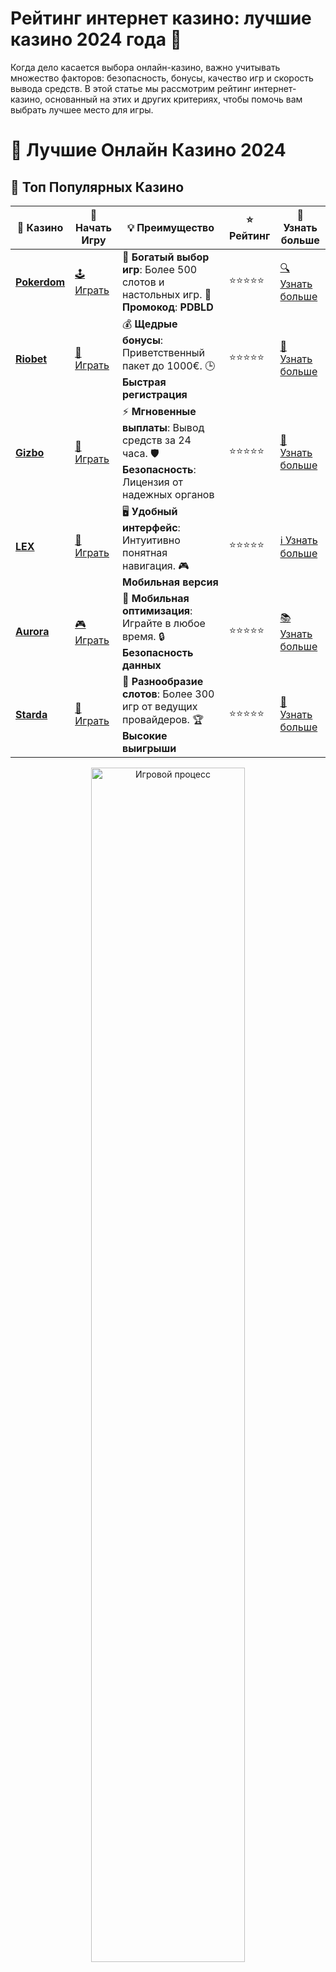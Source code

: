 # **Рейтинг интернет казино: лучшие казино 2024 года 🎰**

Когда дело касается выбора онлайн-казино, важно учитывать множество факторов: безопасность, бонусы, качество игр и скорость вывода средств. В этой статье мы рассмотрим рейтинг интернет-казино, основанный на этих и других критериях, чтобы помочь вам выбрать лучшее место для игры.

# 🎰 Лучшие Онлайн Казино 2024

## 🌟 Топ Популярных Казино

| 🎲 **Казино** | 🔗 **Начать Игру** | 💡 **Преимущество** | ⭐ **Рейтинг** | 🔗 **Узнать больше** |
|--------------|---------------------|---------------------|----------------|----------------------|
| [**Pokerdom**](https://brandplay.link/4k77v2yx) | [🕹️ Играть](https://brandplay.link/4k77v2yx) | 🎉 **Богатый выбор игр**: Более 500 слотов и настольных игр. 🎁 **Промокод**: **PDBLD** | ⭐⭐⭐⭐⭐ | [🔍 Узнать больше](https://brandplay.link/4k77v2yx) |
| [**Riobet**](https://brandplay.link/7xBLTPyj) | [🎰 Играть](https://brandplay.link/7xBLTPyj) | 💰 **Щедрые бонусы**: Приветственный пакет до 1000€. 🕒 **Быстрая регистрация** | ⭐⭐⭐⭐⭐ | [📖 Узнать больше](https://brandplay.link/7xBLTPyj) |
| [**Gizbo**](https://brandplay.link/bprXw4YV) | [🎲 Играть](https://brandplay.link/bprXw4YV) | ⚡ **Мгновенные выплаты**: Вывод средств за 24 часа. 🛡️ **Безопасность**: Лицензия от надежных органов | ⭐⭐⭐⭐⭐ | [📝 Узнать больше](https://brandplay.link/bprXw4YV) |
| [**LEX**](https://brandplay.link/zW4hdDFV) | [🤑 Играть](https://brandplay.link/zW4hdDFV) | 🖥️ **Удобный интерфейс**: Интуитивно понятная навигация. 🎮 **Мобильная версия** | ⭐⭐⭐⭐⭐ | [ℹ️ Узнать больше](https://brandplay.link/zW4hdDFV) |
| [**Aurora**](https://10trafic-stat2.com/click/668546556bcc6313411604bd/6766/13032/subaccount) | [🎮 Играть](https://10trafic-stat2.com/click/668546556bcc6313411604bd/6766/13032/subaccount) | 📱 **Мобильная оптимизация**: Играйте в любое время. 🔒 **Безопасность данных** | ⭐⭐⭐⭐⭐ | [📚 Узнать больше](https://10trafic-stat2.com/click/668546556bcc6313411604bd/6766/13032/subaccount) |
| [**Starda**](https://brandplay.link/fB7xwRFL) | [🎯 Играть](https://brandplay.link/fB7xwRFL) | 🎰 **Разнообразие слотов**: Более 300 игр от ведущих провайдеров. 🏆 **Высокие выигрыши** | ⭐⭐⭐⭐⭐ | [🔎 Узнать больше](https://brandplay.link/fB7xwRFL) |

<div align="center">
    <img src="https://i.pinimg.com/originals/87/9e/b9/879eb9354dd0699582408b68f2e253b2.gif" alt="Игровой процесс" width="70%">
</div>

## 💎 Лучшие Бонусы и Акции

| 🎲 **Казино** | 🔗 **Начать Игру** | 💡 **Преимущество** | ⭐ **Рейтинг** | 🔗 **Узнать больше** |
|--------------|---------------------|---------------------|----------------|----------------------|
| [**Kometa**](https://brandplay.link/8ZymQJV8) | [🎰 Играть](https://brandplay.link/8ZymQJV8) | 🎁 **Эксклюзивные бонусы**: Регулярные акции и промо. 🔄 **Программы лояльности** | ⭐⭐⭐⭐☆ | [🔍 Узнать больше](https://brandplay.link/8ZymQJV8) |
| [**R7**](https://brandplay.link/bMd3Yjsw) | [🕹️ Играть](https://brandplay.link/bMd3Yjsw) | 🕒 **Круглосуточная поддержка**: Всегда на связи. 💸 **Высокие лимиты** | ⭐⭐⭐⭐☆ | [📖 Узнать больше](https://brandplay.link/bMd3Yjsw) |
| [**7K**](https://brandplay.link/BvQyFShp) | [🎲 Играть](https://brandplay.link/BvQyFShp) | 🌟 **Эксклюзивные бонусы**: Только для VIP игроков. 🎉 **Сезонные акции** | ⭐⭐⭐⭐☆ | [📝 Узнать больше](https://brandplay.link/BvQyFShp) |
| [**Kent**](https://brandplay.link/Fv2WP3js) | [🤑 Играть](https://brandplay.link/Fv2WP3js) | 📈 **Высокий RTP**: Более 98%. 💼 **Профессиональная поддержка** | ⭐⭐⭐⭐☆ | [ℹ️ Узнать больше](https://brandplay.link/Fv2WP3js) |
| [**1Xslots**](https://brandplay.link/hSB1khtr) | [🎮 Играть](https://brandplay.link/hSB1khtr) | 🎉 **Множество акций**: Еженедельные бонусы и турниры. 🛡️ **Безопасность** | ⭐⭐⭐⭐☆ | [📚 Узнать больше](https://brandplay.link/hSB1khtr) |
| [**Gama**](https://brandplay.link/j6NMKsDz) | [🎯 Играть](https://brandplay.link/j6NMKsDz) | 🔍 **Интуитивный интерфейс**: Легкость использования. 🏅 **Престижные турниры** | ⭐⭐⭐⭐☆ | [🔎 Узнать больше](https://brandplay.link/j6NMKsDz) |

<div align="center">
    <img src="https://i.pinimg.com/originals/87/9e/b9/879eb9354dd0699582408b68f2e253b2.gif" alt="Игровой процесс" width="70%">
</div>

## 🚀 Быстрые Выигрыши и Поддержка

| 🎲 **Казино** | 🔗 **Начать Игру** | 💡 **Преимущество** | ⭐ **Рейтинг** | 🔗 **Узнать больше** |
|--------------|---------------------|---------------------|----------------|----------------------|
| [**Onion**](https://brandplay.link/zBGRVpQ9) | [🎰 Играть](https://brandplay.link/zBGRVpQ9) | 🤑 **Низкие ставки**: Идеально для начинающих. 🔄 **Быстрые выводы** | ⭐⭐⭐⭐☆ | [🔍 Узнать больше](https://brandplay.link/zBGRVpQ9) |
| [**Чемпион**](https://temon-gter.cfd/go/lRq?p80412p304504pcc44t17455) | [🕹️ Играть](https://temon-gter.cfd/go/lRq?p80412p304504pcc44t17455) | 🏅 **Лояльная программа**: Награды за активность. 🎁 **Ежемесячные бонусы** | ⭐⭐⭐⭐☆ | [📖 Узнать больше](https://temon-gter.cfd/go/lRq?p80412p304504pcc44t17455) |
| [**Vavada**](https://vavadapartner.pro/?promo=ea5c9275-6854-4505-94fc-95ab18221945-linkb2) | [🎲 Играть](https://vavadapartner.pro/?promo=ea5c9275-6854-4505-94fc-95ab18221945-linkb2) | 🚀 **Быстрая регистрация**: Начните играть мгновенно. 🔐 **Безопасные транзакции** | ⭐⭐⭐⭐☆ | [📝 Узнать больше](https://vavadapartner.pro/?promo=ea5c9275-6854-4505-94fc-95ab18221945-linkb2) |
| [**Friends**](https://gofriends.kim/linkb2) | [🤑 Играть](https://gofriends.kim/linkb2) | 🤝 **Социальные игры**: Играйте с друзьями. 🌐 **Мультиплатформенность** | ⭐⭐⭐⭐☆ | [ℹ️ Узнать больше](https://gofriends.kim/linkb2) |
| [**1WIN**](https://brandplay.link/smXVpBbG) | [🎮 Играть](https://brandplay.link/smXVpBbG) | 🏆 **Спортивные ставки**: Широкий выбор видов спорта. 💵 **Высокие коэффициенты** | ⭐⭐⭐⭐☆ | [📚 Узнать больше](https://brandplay.link/smXVpBbG) |
| [**Drip**](https://drp-ircp01.com/c07e6a3db) | [🎯 Играть](https://drp-ircp01.com/c07e6a3db) | 🌐 **Инновационные игры**: Новейшие игровые технологии. 🛡️ **Высокая безопасность** | ⭐⭐⭐⭐☆ | [🔎 Узнать больше](https://drp-ircp01.com/c07e6a3db) |
| [**JoyCasino**](https://rpc30.call2me.pro/?/ru/registration?apkpop=0&partner=p24970p3291217pc98f) | [🎰 Играть](https://rpc30.call2me.pro/?/ru/registration?apkpop=0&partner=p24970p3291217pc98f) | 🎁 **Приятные бонусы**: Ежедневные акции и подарки. 🕹️ **Разнообразие игр** | ⭐⭐⭐⭐☆ | [🔍 Узнать больше](https://rpc30.call2me.pro/?/ru/registration?apkpop=0&partner=p24970p3291217pc98f) |

<div align="center">
    <img src="https://i.pinimg.com/originals/87/9e/b9/879eb9354dd0699582408b68f2e253b2.gif" alt="Игровой процесс" width="70%">
</div>
---

✨ **Выбирайте лучшее казино для себя и наслаждайтесь игрой! Удачи!** ✨
![Рейтинг интернет казино](https://i.pinimg.com/originals/a9/29/6e/a9296ea1cf6a7c20a985e593451f0323.png)

## Как составляется рейтинг интернет казино? 📊

Рейтинг казино составляется на основе множества факторов, среди которых:

1. **Лицензия и безопасность**: Интернет-казино должно иметь лицензии от надежных регуляторов, таких как Malta Gaming Authority или UK Gambling Commission. Это гарантирует честность и безопасность игры.

2. **Бонусы и акции**: Чем выгоднее бонусы и промоакции, тем выше рейтинг казино. Включая приветственные бонусы, фриспины и программы лояльности.

3. **Выбор игр**: Чем больше разнообразных слотов и настольных игр (рулетка, покер, блэкджек), тем более привлекательным будет казино.

4. **Качество мобильной версии**: Удобный и быстрый доступ к играм с мобильных устройств — важный критерий для большинства игроков.

5. **Отзывы игроков**: Рейтинг казино также зависит от того, как игроки оценивают платформу. Отзывы помогают определить, насколько казино соответствует заявленным стандартам.

6. **Способы ввода/вывода средств**: Важным фактором является наличие различных методов пополнения счета и вывода средств, а также скорость транзакций.

## Топ казино по рейтингам 2024 года 🏅

### 1. Казино №1 — [Название Казино]
- **Лицензия**: MGA
- **Бонусы**: Приветственный бонус 100% + 50 фриспинов
- **Игры**: Большой выбор слотов от популярных провайдеров (NetEnt, Microgaming)
- **Способы оплаты**: Visa, MasterCard, Skrill, криптовалюты
- **Платформа**: Мобильное приложение для iOS и Android
- **Среднее время вывода средств**: 1-2 дня

### 2. Казино №2 — [Название Казино]
- **Лицензия**: UK Gambling Commission
- **Бонусы**: Бонус за регистрацию 200% + 100 бесплатных вращений
- **Игры**: Слоты, покер, рулетка и живое казино
- **Способы оплаты**: Neteller, банковские карты, криптовалюты
- **Платформа**: Оптимизировано для мобильных устройств
- **Среднее время вывода средств**: 24 часа

### 3. Казино №3 — [Название Казино]
- **Лицензия**: Curacao eGaming
- **Бонусы**: Без депозита 50 фриспинов на популярные слоты
- **Игры**: Большой выбор видеопокера и настольных игр
- **Способы оплаты**: Skrill, PayPal, банковский перевод
- **Платформа**: Удобный интерфейс, доступ на всех устройствах
- **Среднее время вывода средств**: 3-5 рабочих дней

## Как выбрать лучшее интернет-казино? 🧐

Выбор лучшего интернет-казино зависит от ваших предпочтений. Однако, есть несколько общих рекомендаций, которые помогут вам сделать правильный выбор:

1. **Проверяйте лицензии и регуляции**: Выбирайте казино, которое работает на основе лицензии от авторитетных органов. Это гарантирует честность и защиту ваших прав.

2. **Изучите бонусы и условия**: Ознакомьтесь с условиями получения бонусов и отыгрыша. Некоторые казино предлагают щедрые бонусы, но важно понимать требования, которые необходимо выполнить для их получения.

3. **Проверяйте способы оплаты**: Убедитесь, что казино поддерживает удобные для вас способы пополнения счета и вывода средств. Быстрая транзакция и минимальные комиссии — важные аспекты для удобства игры.

4. **Читайте отзывы других игроков**: Ознакомьтесь с множеством отзывов от других игроков, чтобы узнать, насколько казино соответствует заявленным стандартам.

5. **Тестируйте казино**: Многие онлайн-казино предлагают демо-версии игр, которые помогут вам протестировать платформу перед тем, как начать игру на реальные деньги.

## Заключение: как выбрать лучшее казино для себя? 🎲

При выборе казино важно учитывать множество факторов. Читайте рейтинги, проверяйте лицензии, условия бонусов и отзывы других игроков. Если вы хотите выбрать самое подходящее казино для себя, не торопитесь и тщательно изучите все предложения. Удачи вам в игре и помните, что в казино важно не только выигрывать, но и получать удовольствие от процесса! ✨

**Какое казино вам нравится больше всего? Оставляйте свои комментарии и делитесь опытом!**
